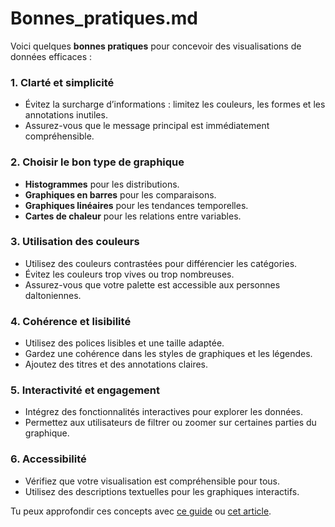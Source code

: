 # Bonnes_pratiques.md

Voici quelques **bonnes pratiques** pour concevoir des visualisations de données efficaces :

### 1. **Clarté et simplicité**
- Évitez la surcharge d’informations : limitez les couleurs, les formes et les annotations inutiles.
- Assurez-vous que le message principal est immédiatement compréhensible.

### 2. **Choisir le bon type de graphique**
- **Histogrammes** pour les distributions.
- **Graphiques en barres** pour les comparaisons.
- **Graphiques linéaires** pour les tendances temporelles.
- **Cartes de chaleur** pour les relations entre variables.

### 3. **Utilisation des couleurs**
- Utilisez des couleurs contrastées pour différencier les catégories.
- Évitez les couleurs trop vives ou trop nombreuses.
- Assurez-vous que votre palette est accessible aux personnes daltoniennes.

### 4. **Cohérence et lisibilité**
- Utilisez des polices lisibles et une taille adaptée.
- Gardez une cohérence dans les styles de graphiques et les légendes.
- Ajoutez des titres et des annotations claires.

### 5. **Interactivité et engagement**
- Intégrez des fonctionnalités interactives pour explorer les données.
- Permettez aux utilisateurs de filtrer ou zoomer sur certaines parties du graphique.

### 6. **Accessibilité**
- Vérifiez que votre visualisation est compréhensible pour tous.
- Utilisez des descriptions textuelles pour les graphiques interactifs.

Tu peux approfondir ces concepts avec [ce guide](https://bing.com/search?q=Bonnes+pratiques+design+visualisation+donn%c3%a9es) ou [cet article](https://www.datacamp.com/fr/blog/data-visualization-techniques). 